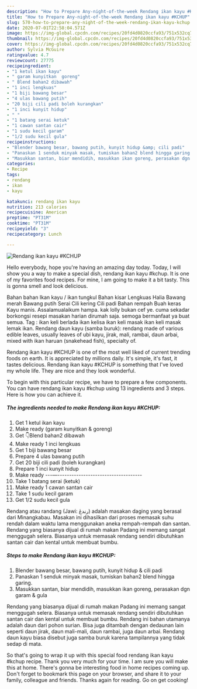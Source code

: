 ```yaml
---
description: "How to Prepare Any-night-of-the-week Rendang ikan kayu #KCHUP"
title: "How to Prepare Any-night-of-the-week Rendang ikan kayu #KCHUP"
slug: 570-how-to-prepare-any-night-of-the-week-rendang-ikan-kayu-kchup
date: 2020-07-01T22:58:04.571Z
image: https://img-global.cpcdn.com/recipes/20fd4d0820ccfa93/751x532cq70/rendang-ikan-kayu-kchup-resipi-foto-utama.jpg
thumbnail: https://img-global.cpcdn.com/recipes/20fd4d0820ccfa93/751x532cq70/rendang-ikan-kayu-kchup-resipi-foto-utama.jpg
cover: https://img-global.cpcdn.com/recipes/20fd4d0820ccfa93/751x532cq70/rendang-ikan-kayu-kchup-resipi-foto-utama.jpg
author: Sylvia McGuire
ratingvalue: 4.7
reviewcount: 27775
recipeingredient:
- "1 ketul ikan kayu"
- " garam kunyitkan  goreng"
- " Blend bahan2 dibawah"
- "1 inci lengkuas"
- "1 biji bawang besar"
- "4 ulas bawang putih"
- "20 biji cili padi boleh kurangkan"
- "1 inci kunyit hidup"
- " "
- "1 batang serai ketuk"
- "1 cawan santan cair"
- "1 sudu kecil garam"
- "1/2 sudu kecil gula"
recipeinstructions:
- "Blender bawang besar, bawang putih, kunyit hidup &amp; cili padi"
- "Panaskan 1 senduk minyak masak, tumiskan bahan2 blend hingga garing."
- "Masukkan santan, biar mendidih, masukkan ikan goreng, perasakan dgn garam &amp; gula"
categories:
- Recipe
tags:
- rendang
- ikan
- kayu

katakunci: rendang ikan kayu 
nutrition: 213 calories
recipecuisine: American
preptime: "PT31M"
cooktime: "PT31M"
recipeyield: "3"
recipecategory: Lunch

---
```



![Rendang ikan kayu #KCHUP](https://img-global.cpcdn.com/recipes/20fd4d0820ccfa93/751x532cq70/rendang-ikan-kayu-kchup-resipi-foto-utama.jpg)

Hello everybody, hope you're having an amazing day today. Today, I will show you a way to make a special dish, rendang ikan kayu #kchup. It is one of my favorites food recipes. For mine, I am going to make it a bit tasty. This is gonna smell and look delicious.

Bahan bahan Ikan kayu / ikan tungkul Bahan kisar Lengkuas Halia Bawang merah Bawang putih Serai Cili kering Cili padi Bahan rempah Buah keras Kayu manis. Assalamualaikum hampa. kak lolly bukan cef ye. cuma sekadar borkongsi resepi masakan harian dirumah saja. semoga bermanfaat ya buat semua. Tag : ikan keli berlada ikan kelisa ikan keli masak ikan keli masak lemak ikan. Rendang daun kayu (samba buruk): rendang made of various edible leaves, usually leaves of ubi kayu, jirak, mali, rambai, daun arbai, mixed with ikan haruan (snakehead fish), specialty of.

Rendang ikan kayu #KCHUP is one of the most well liked of current trending foods on earth. It is appreciated by millions daily. It's simple, it's fast, it tastes delicious. Rendang ikan kayu #KCHUP is something that I've loved my whole life. They are nice and they look wonderful.


To begin with this particular recipe, we have to prepare a few components. You can have rendang ikan kayu #kchup using 13 ingredients and 3 steps. Here is how you can achieve it.

<!--inarticleads1-->

##### The ingredients needed to make Rendang ikan kayu #KCHUP:

1. Get 1 ketul ikan kayu
1. Make ready  (garam kunyitkan &amp; goreng)
1. Get  👇Blend bahan2 dibawah
1. Make ready 1 inci lengkuas
1. Get 1 biji bawang besar
1. Prepare 4 ulas bawang putih
1. Get 20 biji cili padi (boleh kurangkan)
1. Prepare 1 inci kunyit hidup
1. Make ready  ---—------------------------------------
1. Take 1 batang serai (ketuk)
1. Make ready 1 cawan santan cair
1. Take 1 sudu kecil garam
1. Get 1/2 sudu kecil gula


Rendang atau randang (Jawi: رندڠ) adalah masakan daging yang berasal dari Minangkabau. Masakan ini dihasilkan dari proses memasak suhu rendah dalam waktu lama menggunakan aneka rempah-rempah dan santan. Rendang yang biasanya dijual di rumah makan Padang ini memang sangat menggugah selera. Biasanya untuk memasak rendang sendiri dibutuhkan santan cair dan kental untuk membuat bumbu. 

<!--inarticleads2-->

##### Steps to make Rendang ikan kayu #KCHUP:

1. Blender bawang besar, bawang putih, kunyit hidup &amp; cili padi
1. Panaskan 1 senduk minyak masak, tumiskan bahan2 blend hingga garing.
1. Masukkan santan, biar mendidih, masukkan ikan goreng, perasakan dgn garam &amp; gula


Rendang yang biasanya dijual di rumah makan Padang ini memang sangat menggugah selera. Biasanya untuk memasak rendang sendiri dibutuhkan santan cair dan kental untuk membuat bumbu. Rendang ini bahan utamanya adalah daun dari pohon surian. Bisa juga ditambah dengan dedaunan lain seperti daun jirak, daun mali-mali, daun rambai, juga daun arbai. Rendang daun kayu biasa disebut juga samba buruk karena tampilannya yang tidak sedap di mata. 

So that's going to wrap it up with this special food rendang ikan kayu #kchup recipe. Thank you very much for your time. I am sure you will make this at home. There's gonna be interesting food in home recipes coming up. Don't forget to bookmark this page on your browser, and share it to your family, colleague and friends. Thanks again for reading. Go on get cooking!
